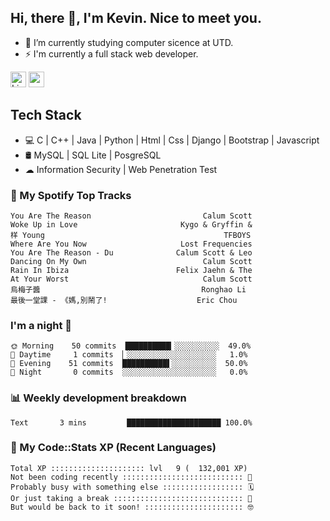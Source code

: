 ## Hi, there 👋, I'm Kevin. Nice to meet you.

- 🌱 I’m currently studying computer sicence at UTD.
- ⚡ I'm currently a full stack web developer.

<a href="https://www.linkedin.com/in/kevin12686/"><img alt="LinkedIn" src="https://img.shields.io/badge/linkedin%20-%230077B5.svg?&style=for-the-badge&logo=linkedin&logoColor=white" height=25></a>
<a href="https://www.instagram.com/kevin12686/"><img src="https://img.shields.io/badge/instagram-3f729b?&style=for-the-badge&logo=instagram&logoColor=white" height=25></a>

## Tech Stack

* 💻 C | C++ | Java | Python | Html | Css | Django | Bootstrap | Javascript
* 🛢️ MySQL | SQL Lite | PosgreSQL
* ☁ Information Security | Web Penetration Test

### 🎵 My Spotify Top Tracks

<!-- spotify start -->

```text
You Are The Reason                         Calum Scott
Woke Up in Love                       Kygo & Gryffin &
样 Young                                        TFBOYS
Where Are You Now                     Lost Frequencies
You Are The Reason - Du              Calum Scott & Leo
Dancing On My Own                          Calum Scott
Rain In Ibiza                        Felix Jaehn & The
At Your Worst                              Calum Scott
烏梅子醬                                    Ronghao Li
最後一堂課 - 《媽,別鬧了!                    Eric Chou
```

<!-- spotify end -->

### I'm a night 🦉

<!-- early_bird start -->

```text
🌞 Morning    50 commits  ██████████▎░░░░░░░░░░  49.0%
🌆 Daytime     1 commits  ▏░░░░░░░░░░░░░░░░░░░░   1.0%
🌃 Evening    51 commits  ██████████▌░░░░░░░░░░  50.0%
🌙 Night       0 commits  ░░░░░░░░░░░░░░░░░░░░░   0.0%
```

<!-- early_bird end -->

### 📊 Weekly development breakdown

<!-- code_time start -->

```text
Text       3 mins         █████████████████████ 100.0%
```

<!-- code_time end -->

### 🧰 My Code::Stats XP (Recent Languages)

<!-- codestats start -->

```text
Total XP ::::::::::::::::::::: lvl   9 (  132,001 XP) 
Not been coding recently ::::::::::::::::::::::::::: 🙈
Probably busy with something else :::::::::::::::::: 🗓
Or just taking a break ::::::::::::::::::::::::::::: 🌴
But would be back to it soon! :::::::::::::::::::::: 🤓
```

<!-- codestats end -->

